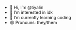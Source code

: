 - 👋 Hi, I’m @tiyalin
- 👀 I’m interested in idk
- 🌱 I’m currently learning coding
- 😄 Pronouns: they/them
